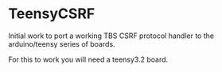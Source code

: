 # TeensyCSRF
 
Initial work to port a working TBS CSRF protocol handler to the arduino/teensy series of boards.

For this to work you will need a teensy3.2 board.